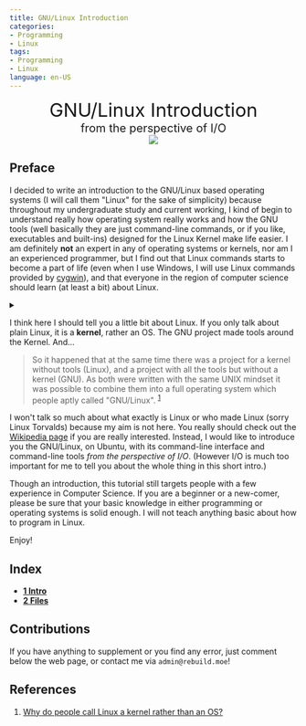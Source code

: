 ```yaml
---
title: GNU/Linux Introduction
categories: 
- Programming
- Linux
tags:
- Programming
- Linux
language: en-US
---
```


<div align="center" style="font-size: 33px">
    GNU/Linux Introduction
</div>
<div align="center" style="font-size: 20px">from the perspective of I/O
<br>
<img src="https://img.shields.io/badge/Rebuild-714026292-orange" />
</div>

## Preface

I decided to write an introduction to the GNU/Linux based operating systems (I will call them "Linux" for the sake of simplicity) because throughout my undergraduate study and current working, I kind of begin to understand really how operating system really works and how the GNU tools (well basically they are just command-line commands, or if you like, executables and built-ins) designed for the Linux Kernel make life easier. I am definitely **not** an expert in any of operating systems or kernels, nor am I an experienced programmer, but I find out that Linux commands starts to become a part of life (even when I use Windows, I will use Linux commands provided by [cygwin][cygwin]), and that everyone in the region of computer science should learn (at least a bit) about Linux.

<p>
    <details>
    <summary></summary>
    <p>Well another reason for me to write this is that my girlfriend has just become a freshman in Computer Science...❤️</p>
    <p>Knowledge keeps driving humanity. Any that might help, I will give. Just like the Ash in Dark Souls who will never give up knowing the faintness of Fire.</p>
    </details>
</p>

I think here I should tell you a little bit about Linux. If you only talk about plain Linux, it is a **kernel**, rather an OS. The GNU project made tools around the Kernel. And...

> So it happened that at the same time there was a project for a kernel without tools (Linux), and a project with all the tools but without a kernel (GNU). As both were written with the same UNIX mindset it was possible to combine them into a full operating system which people aptly called "GNU/Linux". <sup>[1](#References)</sup>

I won't talk so much about what exactly is Linux or who made Linux (sorry Linux Torvalds) because my aim is not here. You really should check out the [Wikipedia page][linux_kernel_wiki] if you are really interested. Instead, I would like to introduce you the GNU/Linux, on Ubuntu, with its command-line interface and command-line tools _from the perspective of I/O_. (However I/O is much too important for me to tell you about the whole thing in this short intro.)

Though an introduction, this tutorial still targets people with a few experience in Computer Science. If you are a beginner or a new-comer, please be sure that your basic knowledge in either programming or operating systems is solid enough. I will not teach anything basic about how to program in Linux.

Enjoy!

## Index

- [**1 Intro**](/programming/linux/tutorial/1-intro)
- [**2 Files**](/programming/linux/tutorial/2-files)
<!-- - [Appendix: Shell Commands](pages/commands.md) -->

## Contributions

If you have anything to supplement or you find any error, just comment below the web page, or contact me via `admin@rebuild.moe`!

## References

1. [Why do people call Linux a kernel rather than an OS?](https://unix.stackexchange.com/questions/94402/why-do-people-call-linux-a-kernel-rather-than-an-os)


[cygwin]: https://www.cygwin.com/
[linux_kernel_wiki]: https://en.wikipedia.org/wiki/Linux_kernel
[repo]: https://github.com/Shimogawa/shimogawa.github.io
